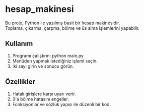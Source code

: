 # hesap_makinesi
Bu proje, Python ile yazılmış basit bir hesap makinesidir.  
Toplama, çıkarma, çarpma, bölme ve üs alma işlemlerini yapabilir.  

## Kullanım
1. Programı çalıştırın:
   python main.py
2. Menüden yapmak istediğiniz işlemi seçin.
3. İki sayı girin ve sonucu görün.

## Özellikler
1. Hatalı girişlere karşı uyarı verir.
2. 0'a bölme hatasını engeller.
3. Fonksiyonlar ve sözlük yapısı ile düzenli bir kod.
